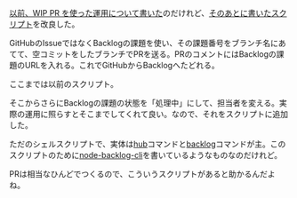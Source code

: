 [以前、WIP PR を使った運用について書いた](https://blog.bouzuya.net/2014/04/02/diary/)のだけれど、[そのあとに書いたスクリプト](https://gist.github.com/bouzuya/9988251)を改良した。

GitHubのIssueではなくBacklogの課題を使い、その課題番号をブランチ名にあてて、空コミットをしたブランチでPRを送る。PRのコメントにはBacklogの課題のURLを入れる。これでGitHubからBacklogへたどれる。

ここまでは以前のスクリプト。

そこからさらにBacklogの課題の状態を「処理中」にして、担当者を変える。実際の運用に照らすとそこまでしてくれて良い。なので、それをスクリプトに追加した。

ただのシェルスクリプトで、実体は[hub](https://github.com/github/hub)コマンドと[backlog](https://github.com/bouzuya/node-backlog-cli)コマンドが主。このスクリプトのために[node-backlog-cli](https://github.com/bouzuya/node-backlog-cli)を書いているようなものなのだけれど。

PRは相当なひんどでつくるので、こういうスクリプトがあると助かるんだよね。
